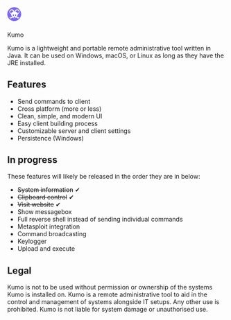 ## ![icon](https://github.com/cbrnrd/Kumo/blob/master/src/main/resources/Images/Icons/icon.png?raw=true)
Kumo

Kumo is a lightweight and portable remote administrative tool written in Java. It can be used on Windows, macOS, or Linux as long as they have the JRE installed.

## Features

* Send commands to client
* Cross platform (more or less)
* Clean, simple, and modern UI
* Easy client building process
* Customizable server and client settings
* Persistence (Windows)

## In progress
These features will likely be released in the order they are in below:

* ~~System information~~ ✔
* ~~Clipboard control~~ ✔
* ~~Visit website~~ ✔
* Show messagebox
* Full reverse shell instead of sending individual commands
* Metasploit integration
* Command broadcasting
* Keylogger
* Upload and execute


## Legal
Kumo is not to be used without permission or ownership of the systems Kumo is installed on. Kumo is a remote administrative tool to aid in the control and management of systems alongside IT setups. Any other use is prohibited. Kumo is not liable for system damage or unauthorised use.

